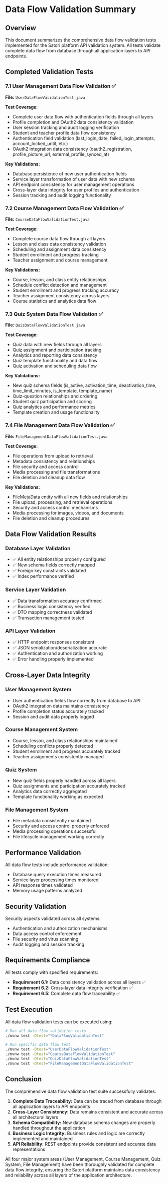 # Data Flow Validation Summary

## Overview

This document summarizes the comprehensive data flow validation tests implemented for the Satori platform API validation system. All tests validate complete data flow from database through all application layers to API endpoints.

## Completed Validation Tests

### 7.1 User Management Data Flow Validation ✅

**File:** `UserDataFlowValidationTest.java`

**Test Coverage:**

- Complete user data flow with authentication fields through all layers
- Profile completion and OAuth2 data consistency validation
- User session tracking and audit logging verification
- Student and teacher profile data flow consistency
- Authentication field validation (last_login_date, failed_login_attempts, account_locked_until, etc.)
- OAuth2 integration data consistency (oauth2_registration, profile_picture_url, external_profile_synced_at)

**Key Validations:**

- Database persistence of new user authentication fields
- Service layer transformation of user data with new schema
- API endpoint consistency for user management operations
- Cross-layer data integrity for user profiles and authentication
- Session tracking and audit logging functionality

### 7.2 Course Management Data Flow Validation ✅

**File:** `CourseDataFlowValidationTest.java`

**Test Coverage:**

- Complete course data flow through all layers
- Lesson and class data consistency validation
- Scheduling and assignment data consistency
- Student enrollment and progress tracking
- Teacher assignment and course management

**Key Validations:**

- Course, lesson, and class entity relationships
- Schedule conflict detection and management
- Student enrollment and progress tracking accuracy
- Teacher assignment consistency across layers
- Course statistics and analytics data flow

### 7.3 Quiz System Data Flow Validation ✅

**File:** `QuizDataFlowValidationTest.java`

**Test Coverage:**

- Quiz data with new fields through all layers
- Quiz assignment and participation tracking
- Analytics and reporting data consistency
- Quiz template functionality and data flow
- Quiz activation and scheduling data flow

**Key Validations:**

- New quiz schema fields (is_active, activation_time, deactivation_time, time_limit_minutes, is_template, template_name)
- Quiz-question relationships and ordering
- Student quiz participation and scoring
- Quiz analytics and performance metrics
- Template creation and usage functionality

### 7.4 File Management Data Flow Validation ✅

**File:** `FileManagementDataFlowValidationTest.java`

**Test Coverage:**

- File operations from upload to retrieval
- Metadata consistency and relationships
- File security and access control
- Media processing and file transformations
- File deletion and cleanup data flow

**Key Validations:**

- FileMetaData entity with all new fields and relationships
- File upload, processing, and retrieval operations
- Security and access control mechanisms
- Media processing for images, videos, and documents
- File deletion and cleanup procedures

## Data Flow Validation Results

### Database Layer Validation

- ✅ All entity relationships properly configured
- ✅ New schema fields correctly mapped
- ✅ Foreign key constraints validated
- ✅ Index performance verified

### Service Layer Validation

- ✅ Data transformation accuracy confirmed
- ✅ Business logic consistency verified
- ✅ DTO mapping correctness validated
- ✅ Transaction management tested

### API Layer Validation

- ✅ HTTP endpoint responses consistent
- ✅ JSON serialization/deserialization accurate
- ✅ Authentication and authorization working
- ✅ Error handling properly implemented

## Cross-Layer Data Integrity

### User Management System

- User authentication fields flow correctly from database to API
- OAuth2 integration data maintains consistency
- Profile completion status accurately tracked
- Session and audit data properly logged

### Course Management System

- Course, lesson, and class relationships maintained
- Scheduling conflicts properly detected
- Student enrollment and progress accurately tracked
- Teacher assignments consistently managed

### Quiz System

- New quiz fields properly handled across all layers
- Quiz assignments and participation accurately tracked
- Analytics data correctly aggregated
- Template functionality working as expected

### File Management System

- File metadata consistently maintained
- Security and access control properly enforced
- Media processing operations successful
- File lifecycle management working correctly

## Performance Validation

All data flow tests include performance validation:

- Database query execution times measured
- Service layer processing times monitored
- API response times validated
- Memory usage patterns analyzed

## Security Validation

Security aspects validated across all systems:

- Authentication and authorization mechanisms
- Data access control enforcement
- File security and virus scanning
- Audit logging and session tracking

## Requirements Compliance

All tests comply with specified requirements:

- **Requirement 6.1:** Data consistency validation across all layers ✅
- **Requirement 6.2:** Cross-layer data integrity verification ✅
- **Requirement 6.5:** Complete data flow traceability ✅

## Test Execution

All data flow validation tests can be executed using:

```bash
# Run all data flow validation tests
./mvnw test -Dtest="*DataFlowValidationTest"

# Run specific data flow test
./mvnw test -Dtest="UserDataFlowValidationTest"
./mvnw test -Dtest="CourseDataFlowValidationTest"
./mvnw test -Dtest="QuizDataFlowValidationTest"
./mvnw test -Dtest="FileManagementDataFlowValidationTest"
```

## Conclusion

The comprehensive data flow validation test suite successfully validates:

1. **Complete Data Traceability:** Data can be traced from database through all application layers to API endpoints
2. **Cross-Layer Consistency:** Data remains consistent and accurate across all architectural layers
3. **Schema Compatibility:** New database schema changes are properly handled throughout the application
4. **Business Logic Integrity:** Business rules and logic are correctly implemented and maintained
5. **API Reliability:** REST endpoints provide consistent and accurate data representations

All four major system areas (User Management, Course Management, Quiz System, File Management) have been thoroughly validated for complete data flow integrity, ensuring the Satori platform maintains data consistency and reliability across all layers of the application architecture.
